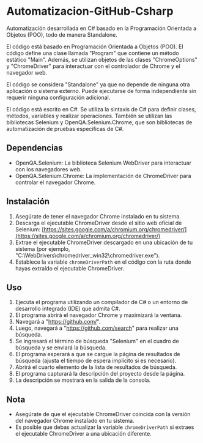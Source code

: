 # Automatizacion-GitHub-Csharp
Automatización desarrollada en C# basado en la Programación Orientada a Objetos (POO), todo de manera Standalone.

El código está basado en Programación Orientada a Objetos (POO). El código define una clase llamada "Program" que contiene un método estático "Main".
Además, se utilizan objetos de las clases "ChromeOptions" y "ChromeDriver" para interactuar con el controlador de Chrome y el navegador web.

El código se considera "Standalone" ya que no depende de ninguna otra aplicación o sistema externo. 
Puede ejecutarse de forma independiente sin requerir ninguna configuración adicional.

El código está escrito en C#. Se utiliza la sintaxis de C# para definir clases, métodos, variables y realizar operaciones. 
También se utilizan las bibliotecas Selenium y OpenQA.Selenium.Chrome, que son bibliotecas de automatización de pruebas específicas de C#.

## Dependencias

- OpenQA.Selenium: La biblioteca Selenium WebDriver para interactuar con los navegadores web.
- OpenQA.Selenium.Chrome: La implementación de ChromeDriver para controlar el navegador Chrome.

## Instalación

1. Asegúrate de tener el navegador Chrome instalado en tu sistema.
2. Descarga el ejecutable ChromeDriver desde el sitio web oficial de Selenium: [https://sites.google.com/a/chromium.org/chromedriver/](https://sites.google.com/a/chromium.org/chromedriver/)
3. Extrae el ejecutable ChromeDriver descargado en una ubicación de tu sistema (por ejemplo, "C:\WebDrivers\chromedriver_win32\chromedriver.exe").
4. Establece la variable `chromeDriverPath` en el código con la ruta donde hayas extraído el ejecutable ChromeDriver.

## Uso

1. Ejecuta el programa utilizando un compilador de C# o un entorno de desarrollo integrado (IDE) que admita C#.
2. El programa abrirá el navegador Chrome y maximizará la ventana.
3. Navegará a "https://github.com/".
4. Luego, navegará a "https://github.com/search" para realizar una búsqueda.
5. Se ingresará el término de búsqueda "Selenium" en el cuadro de búsqueda y se enviará la búsqueda.
6. El programa esperará a que se cargue la página de resultados de búsqueda (ajusta el tiempo de espera implícito si es necesario).
7. Abrirá el cuarto elemento de la lista de resultados de búsqueda.
8. El programa capturará la descripción del proyecto desde la página.
9. La descripción se mostrará en la salida de la consola.

## Nota

- Asegúrate de que el ejecutable ChromeDriver coincida con la versión del navegador Chrome instalado en tu sistema.
- Es posible que debas actualizar la variable `chromeDriverPath` si extraes el ejecutable ChromeDriver a una ubicación diferente.
